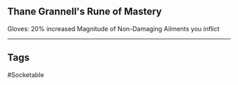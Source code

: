 ## Thane Grannell's Rune of Mastery
Gloves: 20% increased Magnitude of Non-Damaging Ailments you inflict

---
## Tags
#Socketable
